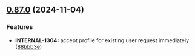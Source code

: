 ## [0.87.0](https://github.com/taskany-inc/crew/compare/v0.86.0...v0.87.0) (2024-11-04)


### Features

* **INTERNAL-1304:** accept profile for existing user request immediately ([88bbb3e](https://github.com/taskany-inc/crew/commit/88bbb3e8281d4d619f7315235e17b01b7d8634fc))

